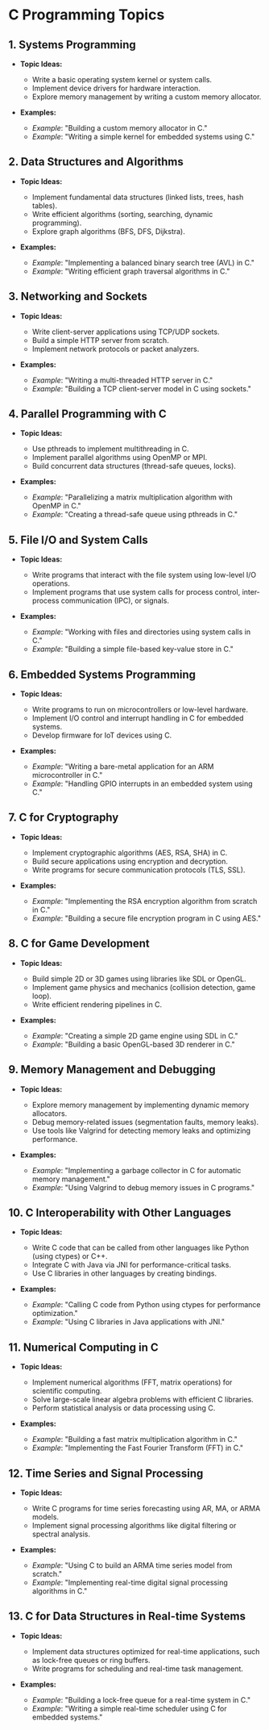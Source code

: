 # C Programming Topics

## 1. Systems Programming
- **Topic Ideas:**
  - Write a basic operating system kernel or system calls.
  - Implement device drivers for hardware interaction.
  - Explore memory management by writing a custom memory allocator.

- **Examples:**
  - *Example*: "Building a custom memory allocator in C."
  - *Example*: "Writing a simple kernel for embedded systems using C."

## 2. Data Structures and Algorithms
- **Topic Ideas:**
  - Implement fundamental data structures (linked lists, trees, hash tables).
  - Write efficient algorithms (sorting, searching, dynamic programming).
  - Explore graph algorithms (BFS, DFS, Dijkstra).

- **Examples:**
  - *Example*: "Implementing a balanced binary search tree (AVL) in C."
  - *Example*: "Writing efficient graph traversal algorithms in C."

## 3. Networking and Sockets
- **Topic Ideas:**
  - Write client-server applications using TCP/UDP sockets.
  - Build a simple HTTP server from scratch.
  - Implement network protocols or packet analyzers.

- **Examples:**
  - *Example*: "Writing a multi-threaded HTTP server in C."
  - *Example*: "Building a TCP client-server model in C using sockets."

## 4. Parallel Programming with C
- **Topic Ideas:**
  - Use pthreads to implement multithreading in C.
  - Implement parallel algorithms using OpenMP or MPI.
  - Build concurrent data structures (thread-safe queues, locks).

- **Examples:**
  - *Example*: "Parallelizing a matrix multiplication algorithm with OpenMP in C."
  - *Example*: "Creating a thread-safe queue using pthreads in C."

## 5. File I/O and System Calls
- **Topic Ideas:**
  - Write programs that interact with the file system using low-level I/O operations.
  - Implement programs that use system calls for process control, inter-process communication (IPC), or signals.

- **Examples:**
  - *Example*: "Working with files and directories using system calls in C."
  - *Example*: "Building a simple file-based key-value store in C."

## 6. Embedded Systems Programming
- **Topic Ideas:**
  - Write programs to run on microcontrollers or low-level hardware.
  - Implement I/O control and interrupt handling in C for embedded systems.
  - Develop firmware for IoT devices using C.

- **Examples:**
  - *Example*: "Writing a bare-metal application for an ARM microcontroller in C."
  - *Example*: "Handling GPIO interrupts in an embedded system using C."

## 7. C for Cryptography
- **Topic Ideas:**
  - Implement cryptographic algorithms (AES, RSA, SHA) in C.
  - Build secure applications using encryption and decryption.
  - Write programs for secure communication protocols (TLS, SSL).

- **Examples:**
  - *Example*: "Implementing the RSA encryption algorithm from scratch in C."
  - *Example*: "Building a secure file encryption program in C using AES."

## 8. C for Game Development
- **Topic Ideas:**
  - Build simple 2D or 3D games using libraries like SDL or OpenGL.
  - Implement game physics and mechanics (collision detection, game loop).
  - Write efficient rendering pipelines in C.

- **Examples:**
  - *Example*: "Creating a simple 2D game engine using SDL in C."
  - *Example*: "Building a basic OpenGL-based 3D renderer in C."

## 9. Memory Management and Debugging
- **Topic Ideas:**
  - Explore memory management by implementing dynamic memory allocators.
  - Debug memory-related issues (segmentation faults, memory leaks).
  - Use tools like Valgrind for detecting memory leaks and optimizing performance.

- **Examples:**
  - *Example*: "Implementing a garbage collector in C for automatic memory management."
  - *Example*: "Using Valgrind to debug memory issues in C programs."

## 10. C Interoperability with Other Languages
- **Topic Ideas:**
  - Write C code that can be called from other languages like Python (using ctypes) or C++.
  - Integrate C with Java via JNI for performance-critical tasks.
  - Use C libraries in other languages by creating bindings.

- **Examples:**
  - *Example*: "Calling C code from Python using ctypes for performance optimization."
  - *Example*: "Using C libraries in Java applications with JNI."

## 11. Numerical Computing in C
- **Topic Ideas:**
  - Implement numerical algorithms (FFT, matrix operations) for scientific computing.
  - Solve large-scale linear algebra problems with efficient C libraries.
  - Perform statistical analysis or data processing using C.

- **Examples:**
  - *Example*: "Building a fast matrix multiplication algorithm in C."
  - *Example*: "Implementing the Fast Fourier Transform (FFT) in C."

## 12. Time Series and Signal Processing
- **Topic Ideas:**
  - Write C programs for time series forecasting using AR, MA, or ARMA models.
  - Implement signal processing algorithms like digital filtering or spectral analysis.

- **Examples:**
  - *Example*: "Using C to build an ARMA time series model from scratch."
  - *Example*: "Implementing real-time digital signal processing algorithms in C."

## 13. C for Data Structures in Real-time Systems
- **Topic Ideas:**
  - Implement data structures optimized for real-time applications, such as lock-free queues or ring buffers.
  - Write programs for scheduling and real-time task management.

- **Examples:**
  - *Example*: "Building a lock-free queue for a real-time system in C."
  - *Example*: "Writing a simple real-time scheduler using C for embedded systems."
